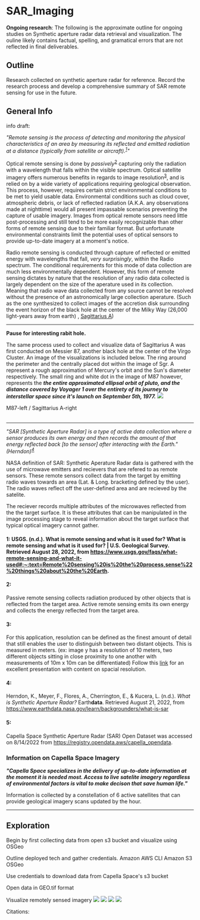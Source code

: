 # SAR_Imaging
**Ongoing research**: The following is the approximate outline for ongoing studies on Synthetic aperture radar data retrieval and visualization. The ouline likely contains factual, spelling, and gramatical errors that are not reflected in final deliverables.
## Outline
Research collected on synthetic aperture radar for reference. Record the research process and develop a comprehensive summary of SAR remote sensing for use in the future. 

## General Info
info draft: 


*"Remote sensing is the process of detecting and monitoring the physical characteristics of an area by measuring its reflected and emitted radiation at a distance (typically from satellite or aircraft).<sup>[1](#1)</sup>"*

Optical remote sensing is done by *passively*<sup>[2](#2)</sup> capturing only the radiation with a wavelength that falls within the visible spectrum. Optical satellite imagery offers numerous benefits in regards to image resolution<sup>[3](#3)</sup>, and is relied on by a wide variety of applications requiring geological observation. This process, however, requires certain strict environmental conditions to be met to yield usable data. Environmental conditions such as cloud cover, atmospheric debris, or lack of reflected radiation (A.K.A. any observations made at nighttime) would all present impassable scenarios preventing the capture of usable imagery. Images from optical remote sensors need little post-processing and still tend to be more easily recognizable than other forms of remote sensing due to their familiar format. But unfortunate environmental constraints limit the potential uses of optical sensors to provide up-to-date imagery at a moment's notice.

Radio remote sensing is conducted through capture of reflected or emitted energy with wavelengths that fall, *very surprisingly*, within the Radio spectrum. The conditional requirements for this mode of data collection are much less environmentally dependent. However, this form of remote sensing dictates by nature that the resolution of any radio data collected is largely dependent on the size of the aperature used in its collection. Meaning that radio wave data collected from any source cannot be resolved without the presence of an astronomically large collection aperature. (Such as the one synthesized to collect images of the accretion disk surrounding the event horizon of the black hole at the center of the Milky Way (26,000 light-years away from earth) , [Sagittarius A](https://www.space.com/meet-milky-way-black-hole-sagittarius-a))

* **

**Pause for interesting rabit hole.**

The same process used to collect and visualize data of Sagittarius A was first conducted on Messier 87, another black hole at the center of the Virgo Cluster. An image of the visualizations is included below. The ring around the perimeter and the centrally placed dot within the image of Sgr. A represent a rough approximation of Mercury's orbit and the Sun's diameter respectively. The small ring and white dot in the image of M87 however, represents the ***the entire approximated ellipsal orbit of pluto, and the distance covered by Voyager 1 over the entirety of its journey to interstellar space since it's launch on September 5th, 1977.*** 
![](./black-hole-M87.jpeg)

M87-left / Sagittarius A-right
</br>
</br>

* ** 
*"SAR [Synthetic Aperture Radar] is a type of active data collection where a sensor produces its own energy and then records the amount of that energy reflected back [to the sensor] after interacting with the Earth."(Herndon)<sup>[4](#4)</sup>*

NASA definition of SAR: 
Synthetic Aperature Radar data is gathered with the use of microwave emitters and recievers that are refered to as remote sensors. These remote sensors collect data from the target by emitting radio waves towards an area (Lat. & Long. bracketing defined by the user). The radio waves reflect off the user-defined area and are recieved by the satelite.  

The reciever records multiple attributes of the microwaves reflected from the the target surface. It is these attributes that can be manipulated in the image processing stage to reveal information about the target surface that typical optical imagery cannot gather. 

#### 1: USGS. (n.d.). What is remote sensing and what is it used for? What is remote sensing and what is it used for? | U.S. Geological Survey. Retrieved August 28, 2022, from https://www.usgs.gov/faqs/what-remote-sensing-and-what-it-used#:~:text=Remote%20sensing%20is%20the%20process,sense%22%20things%20about%20the%20Earth. 

#### 2: 
Passive remote sensing collects radiation produced by other objects that is reflected from the target area.
Active remote sensing emits its own energy and collects the energy reflected from the target area.

#### 3:
For this application, resolution can be defined as the finest amount of detail that still enables the user to distinguish between two distant objects. This is measured in meters. (ex: image y has a resolution of 10 meters, two different objects sitting in close proximity to one another with measurements of 10m x 10m can be differentiated)
Follow this [link](http://www.edc.uri.edu/nrs/classes/nrs409/rs/lectures/howremotesensonwork.pdf) for an excellent presentation with content on spacial resolution.

#### 4: 
Herndon, K., Meyer, F., Flores, A., Cherrington, E., &amp; Kucera, L. (n.d.). *What is Synthetic Aperture Radar?* Earth**data**. Retrieved August 21, 2022, from https://www.earthdata.nasa.gov/learn/backgrounders/what-is-sar 

#### 5: 
Capella Space Synthetic Aperture Radar (SAR) Open Dataset was accessed on 8/14/2022 from https://registry.opendata.aws/capella_opendata.

 

### **Information on Capella Space Imagery**
***"Capella Space specializes in the delivery of up-to-date information at the moment it is needed most. Access to live satelite imagery regardless of environmental factors is vital to make decison that save human life."***

Information is collected by a constellation of 6 active satellites that can provide geological imagery scans updated by the hour.

* **
## Exploration


Begin by first collecting data from open s3 bucket and visualize using OSGeo

Outline deployed tech and gather credentials.
Amazon AWS CLI 
Amazon S3 
OSGeo

Use credentials to download data from Capella Space's s3 bucket

Open data in GEO.tif format 

Visualize remotely sensed imagery
![](./RAW.png)
![](./first-look-correction-1.png)
![](./feedback-spectrum-autoclassify.png)
![](./glacier_flow_previews.png)

Citations:


